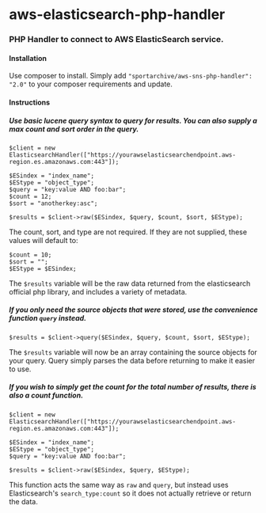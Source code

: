 # aws-elasticsearch-php-handler

### PHP Handler to connect to AWS ElasticSearch service.

#### Installation

Use composer to install. Simply add `"sportarchive/aws-sns-php-handler": "2.0"` to your composer requirements and update.

#### Instructions

##### Use basic lucene query syntax to query for results. You can also supply a max count and sort order in the query.

```
$client = new ElasticsearchHandler(["https://yourawselasticsearchendpoint.aws-region.es.amazonaws.com:443"]);

$ESindex = "index_name";
$EStype = "object_type";
$query = "key:value AND foo:bar";
$count = 12;
$sort = "anotherkey:asc";

$results = $client->raw($ESindex, $query, $count, $sort, $EStype);
```

The count, sort, and type are not required. If they are not supplied, these values will default to:

```
$count = 10;
$sort = "";
$EStype = $ESindex;
```

The `$results` variable will be the raw data returned from the elasticsearch official php library, and includes a variety of metadata.

##### If you only need the source objects that were stored, use the convenience function `query` instead.

```
$results = $client->query($ESindex, $query, $count, $sort, $EStype);
```

The `$results` variable will now be an array containing the source objects for your query. Query simply parses the data before returning to make it easier to use.

##### If you wish to simply get the count for the total number of results, there is also a count function.

```
$client = new ElasticsearchHandler(["https://yourawselasticsearchendpoint.aws-region.es.amazonaws.com:443"]);

$ESindex = "index_name";
$EStype = "object_type";
$query = "key:value AND foo:bar";

$results = $client->raw($ESindex, $query, $EStype);
```
This function acts the same way as `raw` and `query`, but instead uses Elasticsearch's `search_type:count` so it does not actually retrieve or return the data.